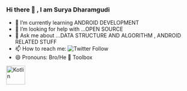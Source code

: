 ### Hi there 👋 , I am Surya Dharamgudi



- 🌱 I’m currently learning ANDROID DEVELOPMENT
- 🤔 I’m looking for help with ...OPEN SOURCE
- 💬 Ask me about ...DATA STRUCTURE AND ALGORITHM , ANDROID RELATED STUFF
- 📫 How to reach me: ![Twitter Follow](https://img.shields.io/twitter/follow/suryablaster?style=social)
- 😄 Pronouns: Bro/He
🧰 Toolbox

<img src="[devicon/kotlin-original.svg at master · devicons/devicon (github.com)](https://github.com/devicons/devicon/blob/master/icons/kotlin/kotlin-original.svg)" alt="Kotlin" width="50" height="50"/> 
<!--
**suryablaster/suryablaster** is a ✨ _special_ ✨ repository because its `README.md` (this file) appears on your GitHub profile.

Here are some ideas to get you started:

- 🔭 I’m currently working on ...
- 🌱 I’m currently learning ...
- 👯 I’m looking to collaborate on ...
- 🤔 I’m looking for help with ...
- 💬 Ask me about ...
- 📫 How to reach me: ...
- 😄 Pronouns: ...
- ⚡ Fun fact: ...
-->
